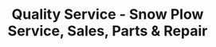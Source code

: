 ---
title: "Quality Service - Snow Plow Service, Sales, Parts & Repair"
url: /afton/quality-service-snow-plow-service-sales-parts-and-repair/
shop: car parts
---